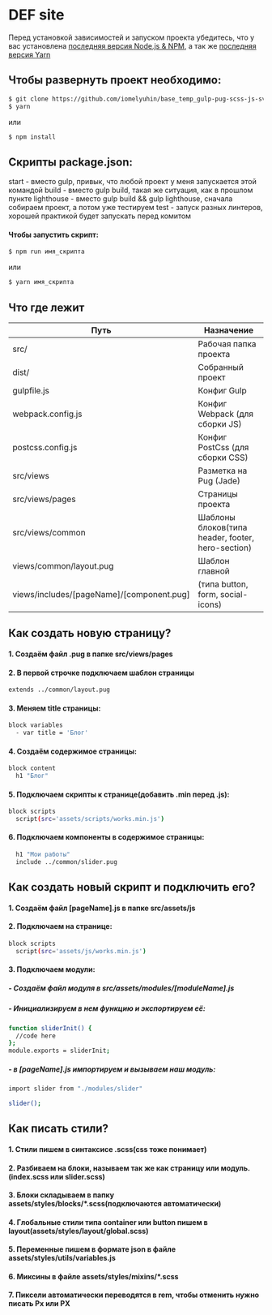 # DEF site

Перед установкой зависимостей и запуском проекта убедитесь, что у вас установлена [последняя версия Node.js & NPM](https://nodejs.org/en/download/current/), а так же [последняя версия Yarn](https://yarnpkg.com/ru/docs/install) 

##  Чтобы развернуть проект необходимо:
```sh
$ git clone https://github.com/iomelyuhin/base_temp_gulp-pug-scss-js-svg-webp-.git .
$ yarn
```
или
```sh
$ npm install
```

## Скрипты package.json:

start - вместо gulp, привык, что любой проект у меня запускается этой командой
build - вместо gulp build, такая же ситуация, как в прошлом пункте
lighthouse - вместо gulp build && gulp lighthouse, сначала собираем проект, а потом уже тестируем
test - запуск разных линтеров, хорошей практикой будет запускать перед комитом


#### Чтобы запустить скрипт:
```sh
$ npm run имя_скрипта
```
или
```sh
$ yarn имя_скрипта
```
## Что где лежит
| Путь | Назначение |
| ------ | ------ |
| src/ | Рабочая папка проекта |
| dist/ | Собранный проект |
| gulpfile.js | Конфиг Gulp |
| webpack.config.js | Конфиг Webpack (для сборки JS) |
| postcss.config.js | Конфиг PostCss (для сборки CSS) |
| src/views | Разметка на Pug (Jade) |
| src/views/pages | Страницы проекта |
| src/views/common | Шаблоны блоков(типа header, footer, hero-section) |
| views/common/layout.pug | Шаблон главной
| views/includes/[pageName]/[component.pug] | (типа button, form, social-icons)


## Как создать новую страницу?
#### 1. Создаём файл .pug в папке src/views/pages
#### 2. В первой строчке подключаем шаблон страницы
```sh
extends ../common/layout.pug
```
#### 3. Меняем title страницы:
```sh
block variables
  - var title = 'Блог'
```
#### 4. Создаём содержимое страницы:
```sh
block content
  h1 "Блог"
```
#### 5. Подключаем скрипты к странице(добавить .min перед .js):
```sh
block scripts
  script(src='assets/scripts/works.min.js')
```
#### 6. Подключаем компоненты в содержимое страницы:
```sh
  h1 "Мои работы"
  include ../common/slider.pug
```

## Как создать новый скрипт и подключить его?

#### 1. Создаём файл [pageName].js в папке src/assets/js
#### 2. Подключаем на странице:
```sh
block scripts
  script(src='assets/js/works.min.js')
```
#### 3. Подключаем модули:
##### - Создаём файл модуля в src/assets/modules/[moduleName].js
##### - Инициализируем в нем функцию и экспортируем её:
```sh
function sliderInit() {
  //code here
};
module.exports = sliderInit;
```
##### - в [pageName].js импортируем и вызываем наш модуль:
```sh
import slider from "./modules/slider"

slider();
```

## Как писать стили?
#### 1. Стили пишем в синтаксисе .scss(css тоже понимает)
#### 2. Разбиваем на блоки, называем так же как страницу или модуль.(index.scss или slider.scss)
#### 3. Блоки складываем в папку assets/styles/blocks/*.scss(подключаются автоматически)
#### 4. Глобальные стили типа container или button пишем в layout(assets/styles/layout/global.scss)
#### 5. Переменные пишем в формате json в файле assets/styles/utils/variables.js
#### 6. Миксины в файле assets/styles/mixins/*.scss
#### 7. Пиксели автоматически переводятся в rem, чтобы отменить нужно писать Px или PX

